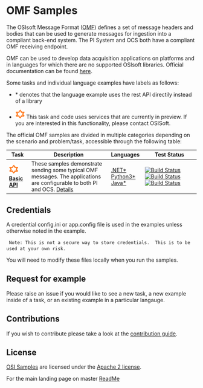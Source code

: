 # OMF Samples
The OSIsoft Message Format ([OMF](https://pisquare.osisoft.com/community/developers-club/omf)) defines a set of message headers and bodies that can be used to generate messages for ingestion into a compliant back-end system.  The PI System and OCS both have a compliant OMF receiving endpoint.   

OMF can be used to develop data acquisition applications on platforms and in languages for which there are no supported OSIsoft libraries.  Official documentation can be found [here](https://omf-docs.readthedocs.io/en/latest/).


Some tasks and individual language examples have labels as follows:

* \* denotes that the language example uses the rest API directily instead of a library

* <img src="../miscellaneous/images/ctp.png" alt="ctp icon">   This task and code uses services that are currently in preview.  If you are interested in this functionality, please contact OSISoft.  



The official OMF samples are divided in multiple categories depending on the scenario and problem/task, accessible through the following table:

Task|Description|Languages|&nbsp;&nbsp;&nbsp;&nbsp;&nbsp;&nbsp;&nbsp;Test&nbsp;Status&nbsp;&nbsp;&nbsp;&nbsp;&nbsp;&nbsp;&nbsp;
----|-----------|---------|-----------
<img src="../miscellaneous/images/ctp.png" alt="ctp icon">  **<a href="basic_samples/OMF_API/">Basic API</a>** | These samples demonstrate sending some typical OMF messages.  The applications are configurable to both PI and OCS.  <a href="basic_samples/OMF_API">Details</a>   |  <a href="basic_samples/OMF_API/CSharp/OMF_API/">.NET*</a><br /><a href="basic_samples/OMF_API/Python3/">Python3*</a><br /><a href="basic_samples/OMF_API/Java/omfapijava">Java*</a>  | [![Build Status](https://osisoft.visualstudio.com/Engineering%20Incubation/_apis/build/status/OSIsoft_OCS_Samples-CI?branchName=master&jobName=OMF_APIDotNet)](https://osisoft.visualstudio.com/Engineering%20Incubation/_build/latest?definitionId=4334&branchName=master) <br />[![Build Status](https://osisoft.visualstudio.com/Engineering%20Incubation/_apis/build/status/OSIsoft_OCS_Samples-CI?branchName=master&jobName=OMF_APIPy)](https://osisoft.visualstudio.com/Engineering%20Incubation/_build/latest?definitionId=4334&branchName=master)<br />[![Build Status](https://osisoft.visualstudio.com/Engineering%20Incubation/_apis/build/status/OSIsoft_OCS_Samples-CI?branchName=master&jobName=OMF_APIJava)](https://osisoft.visualstudio.com/Engineering%20Incubation/_build/latest?definitionId=4334&branchName=master)


## Credentials 

A credential config.ini or app.config file is used in the examples unless otherwise noted in the example.  
   

     Note: This is not a secure way to store credentials.  This is to be used at your own risk.  
   
   
   You will need to modify these files locally when you run the samples.

## Request for example 

Please raise an issue if you would like to see a new task, a new example inside of a task, or an existing example in a particular langauge.    

## Contributions

If you wish to contribute please take a look at the [contribution guide](../CONTRIBUTING.md).

## License

[OSI Samples](https://github.com/osisoft/OSI-Samples) are licensed under the [Apache 2 license](../LICENSE.md).



For the main landing page on master [ReadMe](https://github.com/osisoft/OSI-Samples)
